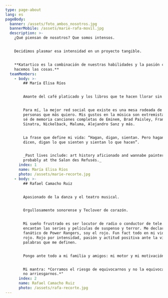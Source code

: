 ```yaml
---
type: page-about
lang: es
pageBody:
  banner: /assets/foto_ambos_nosotros.jpg
  bannerMobile: /assets/marie-rafa-movil.jpg
  description: >-
    ¿Qué piensan de nosotros? Que somos intensos.


    Decidimos plasmar esa intensidad en un proyecto tangible.


    **Katartico es la combinación de nuestras habilidades y la pasión con la que
    hacemos las cosas.**
  teamMembers:
    - body: >-
        ## María Elisa Ríos


        Amante del café platicado y los libros que te hacen llorar sin parar.


        Para mí, la mejor red social que existe es una mesa rodeada de las
        personas que más quiero. Mis gustos en la música son extremistas... me
        sé de memoria canciones completas de Eminem, Brad Paisley, Frank
        Sinatra, Nickelback, Maluma, Alejandro Sanz y más.


        La frase que define mi vida: “Hagan, digan, sientan. Pero hagan lo que
        dicen, digan lo que sienten y sientan lo que hacen”.


        _Past lives include: art history aficionado and wannabe painter,
        probably at the Salon des Refusés._
      index: 1
      name: María Elisa Ríos
      photo: /assets/marie-recorte.jpg
    - body: >-
        ## Rafael Camacho Ruiz


        Apasionado de la danza y el teatro musical.


        Orgullosamente sonorense y Teclover de corazón.


        Mi sueño frustrado es ser locutor de radio o conductor de tele. Me
        encantan las series y películas de suspenso y terror. Me declaro
        fanático de Power Rangers, soy el rojo. Fun fact todo en mi vida es
        rojo. Rojo por intensidad, pasión y actitud positiva ante la vida,
        palabras que me definen.


        Pongo ante todo a mi familia y amigos: mi motor y mi motivación.


        Mi mantra: *Corramos el riesgo de equivocarnos y no la equivocación de
        no arriesgarnos.*"
      index: 2
      name: Rafael Camacho Ruiz
      photo: /assets/rafa-recorte.jpg
---
```


